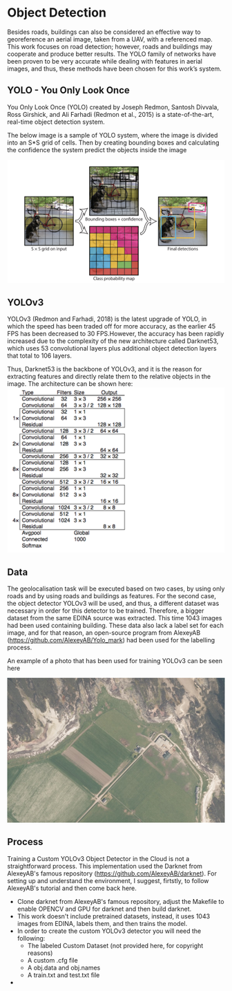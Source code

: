 # Object Detection


Besides roads, buildings can also be considered an effective way to georeference an
aerial image, taken from a UAV, with a referenced map. This work focuses on road
detection; however, roads and buildings may cooperate and produce better results. The
YOLO family of networks have been proven to be very accurate while dealing with
features in aerial images, and thus, these methods have been chosen for this work’s
system.

## YOLO - You Only Look Once
You Only Look Once (YOLO) created by Joseph Redmon, Santosh Divvala, Ross
Girshick, and Ali Farhadi (Redmon et al., 2015) is a state-of-the-art, real-time object
detection system.

The below image is a sample of YOLO system, where the image is divided into an S*S grid
of cells. Then by creating bounding boxes and calculating the confidence the system
predict the objects inside the image

![YoloSystem](https://github.com/TypEktor/Aerial-Image-Geolocalisation-Using-Road-Detection/blob/main/Code/Object%20Detection/Images/YoloSystem.png?raw=true)

## YOLOv3
YOLOv3 (Redmon and Farhadi, 2018) is the latest upgrade of YOLO, in which the
speed has been traded off for more accuracy, as the earlier 45 FPS has been decreased to
30 FPS.However, the accuracy has been rapidly increased due to the complexity of the
new architecture called Darknet53, which uses 53 convolutional layers plus additional
object detection layers that total to 106 layers.

Thus, Darknet53 is the backbone of YOLOv3, and it is the reason for extracting features and directly relate
them to the relative objects in the image. The architecture can be shown here:
![YOLOv3](https://github.com/TypEktor/Aerial-Image-Geolocalisation-Using-Road-Detection/blob/main/Code/Object%20Detection/Images/Yolov3.png?raw=true)

## Data
The geolocalisation task will be executed based on two cases, by using
only roads and by using roads and buildings as features. For the second case, the object
detector YOLOv3 will be used, and thus, a different dataset was necessary in order for
this detector to be trained. Therefore, a bigger dataset from the same EDINA source
was extracted. This time 1043 images had been used containing building. These data
also lack a label set for each image, and for that reason, an open-source program from
AlexeyAB (https://github.com/AlexeyAB/Yolo_mark) had been used for the labelling process.

An example of a photo that has been used for training YOLOv3 can be seen here

![YOLOEx1](https://github.com/TypEktor/Aerial-Image-Geolocalisation-Using-Road-Detection/blob/main/Code/Object%20Detection/Images/YoloEx1.jpg?raw=true)

## Process
Training a Custom YOLOv3 Object Detector in the Cloud is not a straightforward process. This implementation used the Darknet from AlexeyAB's famous repository (https://github.com/AlexeyAB/darknet). For setting up and understand the environment, I suggest, firtstly, to follow AlexeyAB's tutorial and then come back here.

- Clone darknet from AlexeyAB's famous repository, adjust the Makefile to enable OPENCV and GPU for darknet and then build darknet.
- This work doesn't include pretrained datasets, instead, it uses 1043 images from EDINA, labels them, and then trains the model.
- In order to create the custom YOLOv3 detector you will need the following: 
  * The labeled Custom Dataset (not provided here, for copyright reasons)
  * A custom .cfg file
  * A obj.data and obj.names
  * A train.txt and test.txt file
- 

